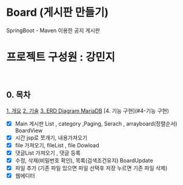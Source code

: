 # Board (게시판 만들기)
SpringBoot - Maven 이용한 공지 게시판
<br>

# 프로젝트 구성원 :  강민지


<br>



## 0. 목차
[1. 개요](#1-개요)
[2. 기술](#2-기술)
[3. ERD Diagram MariaDB](#3-database)
[4. 기능 구현](#4-기능 구현)
- [x] Main 게시판 List , category ,Paging, Serach , arrayboard(정렬순서)
BoardView  
- [x] 시간 jsp로 쪼개기, 내용가져오기 
- [x] file 가져오기, fileList , file Dowload
- [x] 댓글List 가져오기 , 댓글 등록
- [x] 수정, 삭제(비밀번호 확인), 목록(검색조건유지)
BoardUpdate 
- [x] 파일 추가 (기존 파일 있으면 파일 선택후 저장 누르면 기존 파일 삭제)
- [x] 웹에디터 
